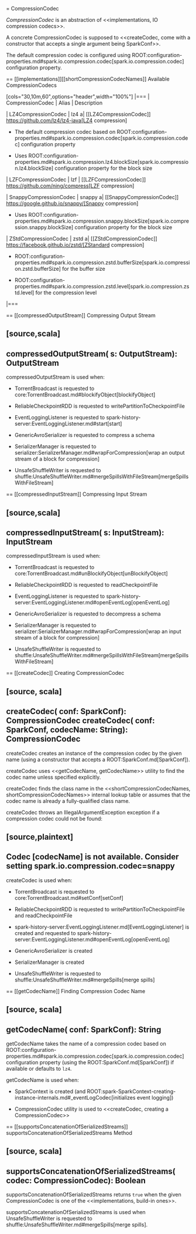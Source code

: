 = CompressionCodec

*CompressionCodec* is an abstraction of <<implementations, IO compression codecs>>.

A concrete CompressionCodec is supposed to <<createCodec, come with a constructor that accepts a single argument being SparkConf>>.

The default compression codec is configured using ROOT:configuration-properties.md#spark.io.compression.codec[spark.io.compression.codec] configuration property.

== [[implementations]][[shortCompressionCodecNames]] Available CompressionCodecs

[cols="30,10m,60",options="header",width="100%"]
|===
| CompressionCodec
| Alias
| Description

| LZ4CompressionCodec
| lz4
a| [[LZ4CompressionCodec]] https://github.com/lz4/lz4-java[LZ4 compression]

* The default compression codec based on ROOT:configuration-properties.md#spark.io.compression.codec[spark.io.compression.codec] configuration property

* Uses ROOT:configuration-properties.md#spark.io.compression.lz4.blockSize[spark.io.compression.lz4.blockSize] configuration property for the block size

| LZFCompressionCodec
| lzf
| [[LZFCompressionCodec]] https://github.com/ning/compress[LZF compression]

| SnappyCompressionCodec
| snappy
a| [[SnappyCompressionCodec]] https://google.github.io/snappy/[Snappy compression]

* Uses ROOT:configuration-properties.md#spark.io.compression.snappy.blockSize[spark.io.compression.snappy.blockSize] configuration property for the block size

| ZStdCompressionCodec
| zstd
a| [[ZStdCompressionCodec]] https://facebook.github.io/zstd/[ZStandard compression]

* ROOT:configuration-properties.md#spark.io.compression.zstd.bufferSize[spark.io.compression.zstd.bufferSize] for the buffer size

* ROOT:configuration-properties.md#spark.io.compression.zstd.level[spark.io.compression.zstd.level] for the compression level

|===

== [[compressedOutputStream]] Compressing Output Stream

[source,scala]
----
compressedOutputStream(
  s: OutputStream): OutputStream
----

compressedOutputStream is used when:

* TorrentBroadcast is requested to core:TorrentBroadcast.md#blockifyObject[blockifyObject]

* ReliableCheckpointRDD is requested to writePartitionToCheckpointFile

* EventLoggingListener is requested to spark-history-server:EventLoggingListener.md#start[start]

* GenericAvroSerializer is requested to compress a schema

* SerializerManager is requested to serializer:SerializerManager.md#wrapForCompression[wrap an output stream of a block for compression]

* UnsafeShuffleWriter is requested to shuffle:UnsafeShuffleWriter.md#mergeSpillsWithFileStream[mergeSpillsWithFileStream]

== [[compressedInputStream]] Compressing Input Stream

[source,scala]
----
compressedInputStream(
  s: InputStream): InputStream
----

compressedInputStream is used when:

* TorrentBroadcast is requested to core:TorrentBroadcast.md#unBlockifyObject[unBlockifyObject]

* ReliableCheckpointRDD is requested to readCheckpointFile

* EventLoggingListener is requested to spark-history-server:EventLoggingListener.md#openEventLog[openEventLog]

* GenericAvroSerializer is requested to decompress a schema

* SerializerManager is requested to serializer:SerializerManager.md#wrapForCompression[wrap an input stream of a block for compression]

* UnsafeShuffleWriter is requested to shuffle:UnsafeShuffleWriter.md#mergeSpillsWithFileStream[mergeSpillsWithFileStream]

== [[createCodec]] Creating CompressionCodec

[source, scala]
----
createCodec(
  conf: SparkConf): CompressionCodec
createCodec(
  conf: SparkConf,
  codecName: String): CompressionCodec
----

createCodec creates an instance of the compression codec by the given name (using a constructor that accepts a ROOT:SparkConf.md[SparkConf]).

createCodec uses <<getCodecName, getCodecName>> utility to find the codec name unless specified explicitly.

createCodec finds the class name in the <<shortCompressionCodecNames, shortCompressionCodecNames>> internal lookup table or assumes that the codec name is already a fully-qualified class name.

createCodec throws an IllegalArgumentException exception if a compression codec could not be found:

[source,plaintext]
----
Codec [codecName] is not available. Consider setting spark.io.compression.codec=snappy
----

createCodec is used when:

* TorrentBroadcast is requested to core:TorrentBroadcast.md#setConf[setConf]

* ReliableCheckpointRDD is requested to writePartitionToCheckpointFile and readCheckpointFile

* spark-history-server:EventLoggingListener.md[EventLoggingListener] is created and requested to spark-history-server:EventLoggingListener.md#openEventLog[openEventLog]

* GenericAvroSerializer is created

* SerializerManager is created

* UnsafeShuffleWriter is requested to shuffle:UnsafeShuffleWriter.md#mergeSpills[merge spills]

== [[getCodecName]] Finding Compression Codec Name

[source, scala]
----
getCodecName(
  conf: SparkConf): String
----

getCodecName takes the name of a compression codec based on ROOT:configuration-properties.md#spark.io.compression.codec[spark.io.compression.codec] configuration property (using the ROOT:SparkConf.md[SparkConf]) if available or defaults to `lz4`.

getCodecName is used when:

* SparkContext is created (and ROOT:spark-SparkContext-creating-instance-internals.md#_eventLogCodec[initializes event logging])

* CompressionCodec utility is used to <<createCodec, creating a CompressionCodec>>

== [[supportsConcatenationOfSerializedStreams]] supportsConcatenationOfSerializedStreams Method

[source, scala]
----
supportsConcatenationOfSerializedStreams(
  codec: CompressionCodec): Boolean
----

supportsConcatenationOfSerializedStreams returns `true` when the given CompressionCodec is one of the <<implementations, build-in ones>>.

supportsConcatenationOfSerializedStreams is used when UnsafeShuffleWriter is requested to shuffle:UnsafeShuffleWriter.md#mergeSpills[merge spills].
